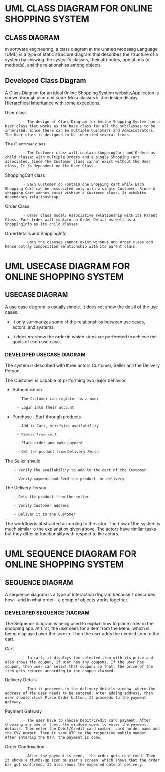 # UML CLASS DIAGRAM FOR ONLINE SHOPPING SYSTEM #

## CLASS DIAGRAM ##
In software engineering, a class diagram in the Unified Modeling Language (UML) is a type of static structure diagram that describes the structure of a system by showing the system's classes, their attributes, operations (or methods), and the relationships among objects.

## Developed Class Diagram ##

A Class Diagram for an ideal Online Shopping System website/Applicaton is shown through plantuml code. Most classes in the design display Hierarchical Inheritance with some exceptions. 

User class 
    
            - The design of Class Diagram for Online Shopping System has a User class that works as the base class for all the subclasses to be inherited. Since there can be multiple Customers and Administrators, The User class is designed to be inherited several times.

The Customer class 
    
            - The Customer class will contain ShoppingCart and Orders as child classes with multiple Orders and a single Shopping cart associated. Since The Customer class cannot exist without the User class, It is dependent on the User Class.
            
ShoppingCart class 
    
            - Each Customer do contain one Shopping cart while Each Shopping Cart can be associated only with a single Customer. Since A shopping Cart cannot exist without a Customer class, It exhibits dependency relationshiop. 
            
Order Class 
            
            - Order class models Associative relationship with its Parent Class. Each Order will contain an Order Detail as well as a ShoppingInfo as its child classes.
            
OrderDetails and ShippingInfo 
    
            - Both the classes cannot exist without and Order class and hence potray composition relationship with its parent class.

# UML USECASE DIAGRAM FOR ONLINE SHOPPING SYSTEM

## USECASE DIAGRAM
 
A use case diagram is usually simple. It does not show the detail of the use cases:

- It only summarizes some of the relationships between use cases, actors, and systems.

- It does not show the order in which steps are performed to achieve the goals of each use case.

### DEVELOPED USECASE DIAGRAM

The system is described with three actors Customer, Seller and the Delivery Person.

The Customer is capable of performing two major behavior

- Authentication

        - The Customer can register as a user
 
        - Login into their account

- Purchase - Surf through products

        - Add to Cart, verifying availability

        - Remove from cart

        - Place order and make payment

        - Get the product from Delivery Person

The Seller should

        - Verify the availability to add to the cart of the Customer

        - Verify payment and Send the product for delivery
 
The Delivery Person

        - Gets the product from the seller

        - Verify Customer address

        - Deliver it to the Customer

The workflow is abstracted according to the actor. The flow of the system is much similar to the explanation given above. The actors have similar tasks but they differ in functionality with respect to the actors.



# UML SEQUENCE DIAGRAM FOR ONLINE SHOPPING SYSTEM

## SEQUENCE DIAGRAM

A sequence diagram is a type of interaction diagram because it describes how—and in what order—a group of objects works together.

### DEVELOPED SEQUENCE DIAGRAM

The Sequence diagram is being used to explain how to place  order in the shopping app. At first, the user sees for a item from the Menu, which is being displayed over the screen. Then the user adds the needed item to the cart. 

Cart 
    
            - In cart, it displays the selected item with its price and also shows the coupon, if user has any coupons. If the user has coupon, then user can select that coupon; so that, the price of the item gets reduced according to the coupon claimed.

Delivery Details 
    
            - Then it proceeds to the delivery details window; where the address of the user needs to be entered. After adding address, then user should click Place Order button. It proceeds to the payment gateway.

Payment Gateway 
    
            - The user have to choose Debit/Credit card payment. After choosing any one of them, the windoew opens to enter the payment details. Then enter the Debit/Credit card number, card holder name and the CVV number. Then it send OTP to the respective mobile number. After entering the OTP, the payment is done.

Order Confirmation 
    
            - After the payment is done,  the order gets confirmed. Then it shows a thumbs-up icon on user's screen, which shows that the order has got confirmed. It also shows the expected date of delivery.
